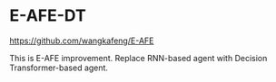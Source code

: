 # E-AFE-DT

https://github.com/wangkafeng/E-AFE

This is E-AFE improvement. Replace RNN-based agent with Decision Transformer-based agent.
